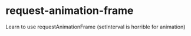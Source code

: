 # request-animation-frame
Learn to use requestAnimationFrame (setInterval is horrible for animation)
